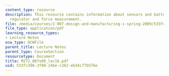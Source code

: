 ```yaml
---
content_type: resource
description: This resource contains information about sensors and batteries, low-dropout
  regulator and force measurement.
file: /media/courses/2-007-design-and-manufacturing-i-spring-2009/533fc3963f8014bec362eb34c77b57be_MIT2_007s09_lec16.pdf
file_type: application/pdf
learning_resource_types:
- Lecture Notes
ocw_type: OCWFile
parent_title: Lecture Notes
parent_type: CourseSection
resourcetype: Document
title: MIT2_007s09_lec16.pdf
uid: 533fc396-3f80-14be-c362-eb34c77b57be
---
```


